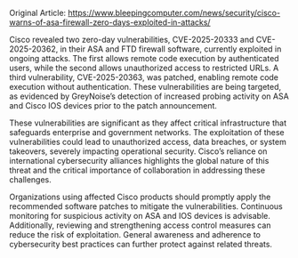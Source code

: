 Original Article: https://www.bleepingcomputer.com/news/security/cisco-warns-of-asa-firewall-zero-days-exploited-in-attacks/

Cisco revealed two zero-day vulnerabilities, CVE-2025-20333 and CVE-2025-20362, in their ASA and FTD firewall software, currently exploited in ongoing attacks. The first allows remote code execution by authenticated users, while the second allows unauthorized access to restricted URLs. A third vulnerability, CVE-2025-20363, was patched, enabling remote code execution without authentication. These vulnerabilities are being targeted, as evidenced by GreyNoise’s detection of increased probing activity on ASA and Cisco IOS devices prior to the patch announcement.

These vulnerabilities are significant as they affect critical infrastructure that safeguards enterprise and government networks. The exploitation of these vulnerabilities could lead to unauthorized access, data breaches, or system takeovers, severely impacting operational security. Cisco’s reliance on international cybersecurity alliances highlights the global nature of this threat and the critical importance of collaboration in addressing these challenges.

Organizations using affected Cisco products should promptly apply the recommended software patches to mitigate the vulnerabilities. Continuous monitoring for suspicious activity on ASA and IOS devices is advisable. Additionally, reviewing and strengthening access control measures can reduce the risk of exploitation. General awareness and adherence to cybersecurity best practices can further protect against related threats.